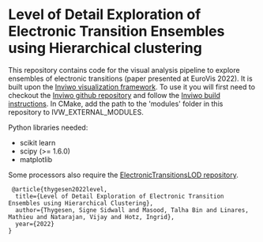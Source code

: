 # Level of Detail Exploration of Electronic Transition Ensembles using Hierarchical clustering

This repository contains code for the visual analysis pipeline to explore ensembles of electronic transitions (paper presented at EuroVis 2022).
It is built upon the [Inviwo visualization framework](https://inviwo.org/). To use it you will first need to checkout the [Inviwo github repository](https://github.com/inviwo/inviwo) and follow the [Inviwo build instructions](https://inviwo.org/manual-gettingstarted-build.html).
In CMake, add the path to the 'modules' folder in this repository to IVW_EXTERNAL_MODULES.

Python libraries needed:
- scikit learn
- scipy (>= 1.6.0)
- matplotlib

Some processors also require the [ElectronicTransitionsLOD repository](https://github.com/tbmasood/ElectronicTransitionsLOD).

```
 @article{thygesen2022level,
  title={Level of Detail Exploration of Electronic Transition Ensembles using Hierarchical Clustering},
  author={Thygesen, Signe Sidwall and Masood, Talha Bin and Linares, Mathieu and Natarajan, Vijay and Hotz, Ingrid},
  year={2022}
}
```
